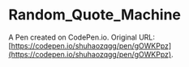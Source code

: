 # Random_Quote_Machine

A Pen created on CodePen.io. Original URL: [https://codepen.io/shuhaozqgg/pen/gOWKPpz](https://codepen.io/shuhaozqgg/pen/gOWKPpz).


